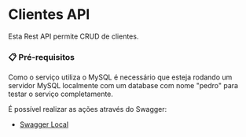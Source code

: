 # Clientes API

Esta Rest API permite CRUD de clientes.

### 📋 Pré-requisitos

Como o serviço utiliza o MySQL é necessário que esteja rodando um servidor MySQL localmente com um database com nome "pedro" para testar o serviço completamente.

É possível realizar as ações através do Swagger:
* [Swagger Local](http://localhost:8080/swagger-ui.html) 
